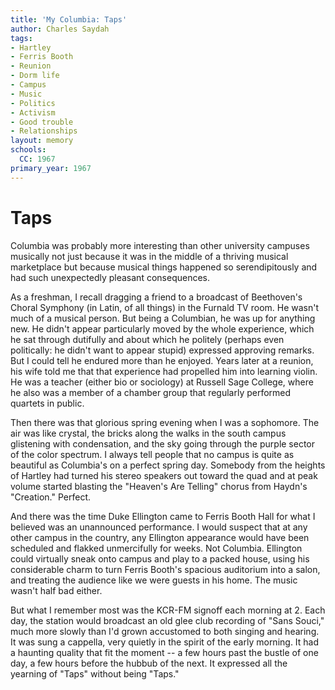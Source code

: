 ```yaml
---
title: 'My Columbia: Taps'
author: Charles Saydah
tags:
- Hartley
- Ferris Booth
- Reunion
- Dorm life
- Campus
- Music
- Politics
- Activism
- Good trouble
- Relationships
layout: memory
schools:
  CC: 1967
primary_year: 1967
---
```

# Taps

Columbia was probably more interesting than other university campuses musically not just because it was in the middle of a thriving musical marketplace but because musical things happened so serendipitously and had such unexpectedly pleasant consequences.

As a freshman, I recall dragging a friend to a broadcast of Beethoven's Choral Symphony (in Latin, of all things) in the Furnald TV room. He wasn't much of a musical person. But being a Columbian, he was up for anything new. He didn't appear particularly moved by the whole experience, which he sat through dutifully and about which he politely (perhaps even politically: he didn't want to appear stupid) expressed approving remarks. But I could tell he endured more than he enjoyed. Years later at a reunion, his wife told me that that experience had propelled him into learning violin. He was a teacher (either bio or sociology) at Russell Sage College, where he also was a member of a chamber group that regularly performed quartets in public.

Then there was that glorious spring evening when I was a sophomore. The air was like crystal, the bricks along the walks in the south campus glistening with condensation, and the sky going through the purple sector of the color spectrum. I always tell people that no campus is quite as beautiful as Columbia's on a perfect spring day. Somebody from the heights of Hartley had turned his stereo speakers out toward the quad and at peak volume started blasting the "Heaven's Are Telling" chorus from Haydn's "Creation." Perfect.

And there was the time Duke Ellington came to Ferris Booth Hall for what I believed was an unannounced performance. I would suspect that at any other campus in the country, any Ellington appearance would have been scheduled and flakked unmercifully for weeks. Not Columbia. Ellington could virtually sneak onto campus and play to a packed house, using his considerable charm to turn Ferris Booth's spacious auditorium into a salon, and treating the audience like we were guests in his home. The music wasn't half bad either.

But what I remember most was the KCR-FM signoff each morning at 2. Each day, the station would broadcast an old glee club recording of "Sans Souci," much more slowly than I'd grown accustomed to both singing and hearing. It was sung a cappella, very quietly in the spirit of the early morning. It had a haunting quality that fit the moment -- a few hours past the bustle of one day, a few hours before the hubbub of the next. It expressed all the yearning of "Taps" without being "Taps."
